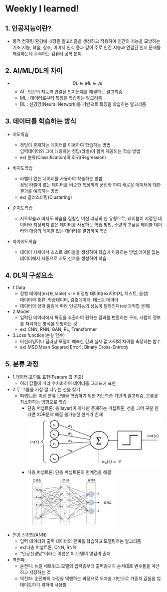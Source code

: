 **Weekly I learned!**  
=================
## **1. 인공지능이란?**  
* 동적 컴퓨팅 환경에 내장된 알고리즘을 생성하고 적용하여 인간의 지능을 모방하는 기초 지능, 학습, 창조, 이미지 인식 등과 같이 주로 인간 지능과 연결된 인지 문제를 해결하는데 주력하는 컴퓨터 공학 분야  
## **2. AI/ML/DL의 차이**  
* $$DL \in ML \in AI $$  
    * AI : 인간의 지능과 연결된 인지문제를 해결하는 알고리즘  
    * ML : 데이터로부터 특징을 학습하는 알고리즘  
    * DL : 신경망(Neural Network)를 기반으로 특징을 학습하는 알고리즘
## **3. 데이터를 학습하는 방식**  
* 지도학습 
    * 정답이 존재하는 데이터를 이용하여 학습하는 방법  
    입력데이터와 그에 대응하는 정답(라벨)이 함께 제공되는 학습 방법  
    * ex) 분류(Classification)와 회귀(Regression)
* 비지도학습  
    * 라벨이 없는 데이터를 사용하여 학습하는 방법  
    정답 라벨이 없는 데이터를 비슷한 특징끼리 군집화 하여 새로운 데이터에 대한 결과를 예측하는 방법  
    * ex) 클러스터링(Clustering)  
* 준지도학습  
    * 지도학습과 비지도 학습을 결합한 머신 러닝의 한 유형으로, 레이블이 지정된 데이터와 지정되지 않은 데이터를 사용하는 학습 방법, 소량의 고품질 레이블 데이터와 대량의 레이블 없는 데이터를 결합하여 학습  

* 자가지도학습  
    * 데이터 자체에서 스스로 레이블을 생성하여 학습에 이용하는 방법,레이블 없는 데이터에서 자동으로 지도 신호를 생성하여 학습  

## **4. DL의 구성요소**  
* 1.Data  
    * 정형 데이터(ex)표,table) <-> 비정형 데이터(ex)이미지, 텍스트, 음성)  
    데이터의 종류: 학습데이터, 검증데이터, 테스트 데이터
    * 데이터의 양과 품질에 따라 인공지능의 성능이 달라진다(ex)과적합 문제)  
* 2.Model  
    * 입력된 데이터에서 특징을 추출하여 원하는 결과를 변환하는 구조, 사람이 정보를 처리하는 방식을 모방하는 것  
    * ex) CNN, RNN, GAN, RL, Transformer  
* 3.Loss function(손실 함수)  
    * 머신러닝이나 딥러닝 모델이 예측한 값과 실제 값 사이의 차이를 측정하는 함수  
    * ex) MSE(Mean Squared Error), Binary Cross-Entropy  
## **5. 분류 과정**  
* 1.데이터 포인트 표현(Feature 값 추출)  
    * 여러 값들에 따라 수치화하여 데이터를 그래프에 표현  
* 2.두 그룹을 가장 잘 나누는 선을 찾기  
    * 퍼셉트론: 이진 분류 모델을 학습하기 위한 지도학습 기반의 알고리즘, 오류를 최소화하는 방향으로 학습  
        * 단층 퍼셉트론: 층(layer)이 하나만 존재하는 퍼셉트론, 선을 그어 구분 한다면 XOR문제 해결 불가능한 한계가 존재
        ![alt text](image-2.png)
        * 다층 퍼셉트론: 단층 퍼셉트론의 한계점을 해결  
        ![alt text](image-4.png)  
* 인공 신경망(ANN)  
    * 입력 데이터와 출력 데이터의 관계를 학습하고 모델링하는 알고리즘  
    * ex)다층 퍼셉트론, CNN, RNN  
    * "인공신경망"이라는 이름은 이 모델의 영감의 출처  
* 역전파  
    * 순전파: 뉴럴 네트워크 모델의 입력층부터 출력층까지 순서대로 변수들을 계산하고 저장하는 것  
    * 역전파: 순전파의 과정을 역행하는 과정으로 오차를 기반으로 가중치 값들을 업데이트하기 위하여 사용함

